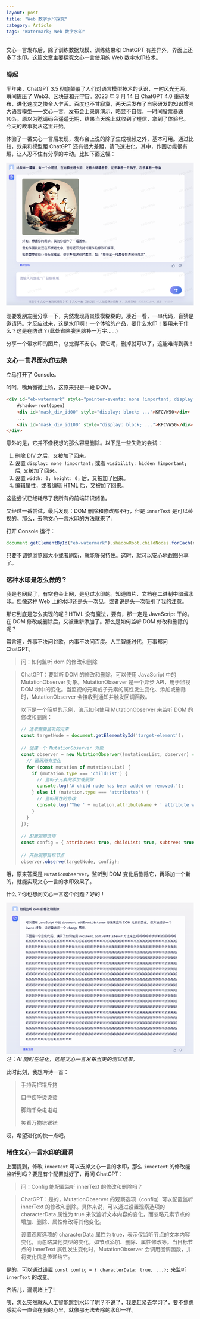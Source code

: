 ```yaml
---
layout: post
title: "Web 数字水印探究"
category: Article
tags: "Watermark; Web 数字水印"
---
```


文心一言发布后，除了训练数据规模、训练结果和 ChatGPT 有差异外，界面上还多了水印。这篇文章主要探究文心一言使用的 Web 数字水印技术。

<!-- more -->

### 缘起

半年来，ChatGPT 3.5 彻底颠覆了人们对语言模型技术的认识，一时风光无两，瞬间碾压了 Web3、区块链和元宇宙。2023 年 3 月 14 日 ChatGPT 4.0 重磅发布，进化速度之快令人乍舌。百度也不甘寂寞，两天后发布了自家研发的知识增强大语言模型——文心一言。发布会上录屏演示，略显不自信，一时间股票暴跌 10%。原以为邀请码会遥遥无期，结果当天晚上就收到了短信，拿到了体验号。今天的故事就从这里开始。

体验了一番文心一言后发现，发布会上说的除了生成视频之外，基本可用。通过比较，效果和模型距 ChatGPT 还有很大差距，请飞速进化。其中，作画功能很有趣，让人忍不住有分享的冲动。比如下面这幅：

![ERNIE-Bot-draw-image](/assets/images/2023-03-16/ERNIE-Bot-draw-image.png)

刚要发朋友圈分享一下，突然发现背景模模糊糊的。凑近一看，一串代码，盲猜是邀请码。才反应过来，这是水印啊！一个体验的产品，要什么水印！要用来干什么？这是在防谁？(此处省略腹黑脑补一万字……)

分享一个带水印的图片，总觉得不安心。管它呢，删掉就可以了，这能难得到我！

### 文心一言界面水印去除

立马打开了 Console。

呵呵，嘴角微微上扬，这原来只是一段 DOM。

```html
<div id="eb-watermark" style="pointer-events: none !important; display: block !important">
    #shadow-root(open)
    <div id="mask_div_id00" style="display: block; ...">KFCVW50</div>
    ...
    <div id="mask_div_id100" style="display: block; ...">KFCVW50</div>
</div>
```

意外的是，它并不像我想的那么容易删除。以下是一些失败的尝试：

1. 删除 DIV 之后，又被加了回来。
2. 设置 `display: none !important;` 或者 `visibility: hidden !important;` 后, 又被加了回来。
3. 设置 `width: 0; height: 0;` 后，又被加了回来。
4. 编辑属性，或者编辑 HTML 后，又被加了回来。

这些尝试已经耗尽了我所有的前端知识储备。

又经过一番尝试，最后发现：DOM 删除和修改都不行，但是 `innerText` 是可以替换的。那么，去除文心一言水印的方法就来了:

打开 Console 运行：

```js
document.getElementById("eb-watermark").shadowRoot.childNodes.forEach(node => node.innerText = "")
```

只要不调整浏览器大小或者刷新，就能够保持住。这时，就可以安心地截图分享了。

### 这种水印是怎么做的？

我是老网民了，有空也会上网，是见过水印的。知道图片、文档在二进制中暗藏水印。但像这种 Web 上的水印还是头一次见，或者说是头一次吸引了我的注意。

那它到底是怎么实现的呢？HTML 没有魔法，要有，那一定是 JavaScript 干的。在 DOM 修改或删除后，又被重新添加了。那么是如何监听 DOM 修改和删除的呢？

常言道，外事不决问谷歌，内事不决问百度。人工智能时代，万事都问 ChatGPT。

> 问：如何监听 dom 的修改和删除

> ChatGPT：要监听 DOM 的修改和删除，可以使用 JavaScript 中的 MutationObserver 对象。MutationObserver 是一个异步 API，用于监视 DOM 树中的变化。当监视的元素或子元素的属性发生变化、添加或删除时，MutationObserver 会接收到通知并触发回调函数。
>
> 以下是一个简单的示例，演示如何使用 MutationObserver 来监听 DOM 的修改和删除：
>
> ```js
> // 选取需要监听的元素
> const targetNode = document.getElementById('target-element');
>
> // 创建一个 MutationObserver 对象
> const observer = new MutationObserver((mutationsList, observer) => {
>   // 遍历所有变化
>   for (const mutation of mutationsList) {
>     if (mutation.type === 'childList') {
>       // 监听子元素的添加或删除
>       console.log('A child node has been added or removed.');
>     } else if (mutation.type === 'attributes') {
>       // 监听属性的修改
>       console.log('The ' + mutation.attributeName + ' attribute was modified.');
>     }
>   }
> });
>
> // 配置观察选项
> const config = { attributes: true, childList: true, subtree: true };
>
> // 开始观察目标节点
> observer.observe(targetNode, config);
> ```

哦，原来答案是 `MutationObserver`，监听到 DOM 变化后删除它，再添加一个新的，就能实现文心一言的水印效果了。

什么？你也想问文心一言这个问题？好的！

![DOM-Observer](/assets/images/2023-03-16/ERNIE-Bot-answer-Screenshot-2023-03-17-at%2021.06.29.png)
*注：AI 随时在进化，这是文心一言发布当天的测试结果。*

此时此刻，我想吟诗一首：

> 手持两把锟斤拷
>
> 口中疾呼烫烫烫
>
> 脚踏千朵屯屯屯
>
> 笑看万物锘锘锘

哎，希望进化的快一点吧。

### 堵住文心一言水印的漏洞

上面提到，修改 `innerText` 可以去掉文心一言的水印，那么 `innerText` 的修改能监听到吗？要是有个配置就好了，再问 ChatGPT：

> 问：Config 能配置监听 innerText 的修改和删除吗？

> ChatGPT：是的，MutationObserver 的观察选项（config）可以配置监听 innerText 的修改和删除。具体来说，可以通过设置观察选项的 characterData 属性为 true 来仅监听文本内容的变化，而忽略元素节点的增加、删除、属性修改等其他变化。
>
> 设置观察选项的 characterData 属性为 true，表示仅监听节点的文本内容变化，而忽略其他类型的变化，如节点添加、删除、属性修改等。当目标节点的 innerText 属性发生变化时，MutationObserver 会调用回调函数，并将变化信息传递给它。

是的，可以通过设置 `const config = { characterData: true, ...};` 来监听 `innerText` 的改变。

齐活儿，漏洞堵上了!

咦，怎么突然就从人工智能跳到水印了呢？不说了，我要赶紧去学习了，要不焦虑感就会一直留在我的心里，就像那无法去除的水印一样。